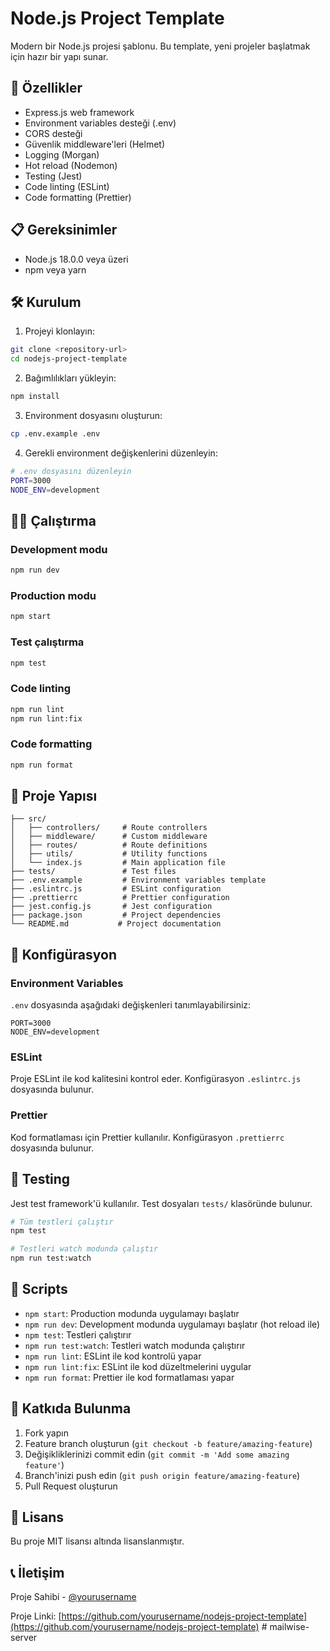 # Node.js Project Template

Modern bir Node.js projesi şablonu. Bu template, yeni projeler başlatmak için hazır bir yapı sunar.

## 🚀 Özellikler

- Express.js web framework
- Environment variables desteği (.env)
- CORS desteği
- Güvenlik middleware'leri (Helmet)
- Logging (Morgan)
- Hot reload (Nodemon)
- Testing (Jest)
- Code linting (ESLint)
- Code formatting (Prettier)

## 📋 Gereksinimler

- Node.js 18.0.0 veya üzeri
- npm veya yarn

## 🛠️ Kurulum

1. Projeyi klonlayın:
```bash
git clone <repository-url>
cd nodejs-project-template
```

2. Bağımlılıkları yükleyin:
```bash
npm install
```

3. Environment dosyasını oluşturun:
```bash
cp .env.example .env
```

4. Gerekli environment değişkenlerini düzenleyin:
```bash
# .env dosyasını düzenleyin
PORT=3000
NODE_ENV=development
```

## 🏃‍♂️ Çalıştırma

### Development modu
```bash
npm run dev
```

### Production modu
```bash
npm start
```

### Test çalıştırma
```bash
npm test
```

### Code linting
```bash
npm run lint
npm run lint:fix
```

### Code formatting
```bash
npm run format
```

## 📁 Proje Yapısı

```
├── src/
│   ├── controllers/     # Route controllers
│   ├── middleware/      # Custom middleware
│   ├── routes/          # Route definitions
│   ├── utils/           # Utility functions
│   └── index.js         # Main application file
├── tests/               # Test files
├── .env.example         # Environment variables template
├── .eslintrc.js         # ESLint configuration
├── .prettierrc          # Prettier configuration
├── jest.config.js       # Jest configuration
├── package.json         # Project dependencies
└── README.md           # Project documentation
```

## 🔧 Konfigürasyon

### Environment Variables

`.env` dosyasında aşağıdaki değişkenleri tanımlayabilirsiniz:

```env
PORT=3000
NODE_ENV=development
```

### ESLint

Proje ESLint ile kod kalitesini kontrol eder. Konfigürasyon `.eslintrc.js` dosyasında bulunur.

### Prettier

Kod formatlaması için Prettier kullanılır. Konfigürasyon `.prettierrc` dosyasında bulunur.

## 🧪 Testing

Jest test framework'ü kullanılır. Test dosyaları `tests/` klasöründe bulunur.

```bash
# Tüm testleri çalıştır
npm test

# Testleri watch modunda çalıştır
npm run test:watch
```

## 📝 Scripts

- `npm start`: Production modunda uygulamayı başlatır
- `npm run dev`: Development modunda uygulamayı başlatır (hot reload ile)
- `npm test`: Testleri çalıştırır
- `npm run test:watch`: Testleri watch modunda çalıştırır
- `npm run lint`: ESLint ile kod kontrolü yapar
- `npm run lint:fix`: ESLint ile kod düzeltmelerini uygular
- `npm run format`: Prettier ile kod formatlaması yapar

## 🤝 Katkıda Bulunma

1. Fork yapın
2. Feature branch oluşturun (`git checkout -b feature/amazing-feature`)
3. Değişikliklerinizi commit edin (`git commit -m 'Add some amazing feature'`)
4. Branch'inizi push edin (`git push origin feature/amazing-feature`)
5. Pull Request oluşturun

## 📄 Lisans

Bu proje MIT lisansı altında lisanslanmıştır.

## 📞 İletişim

Proje Sahibi - [@yourusername](https://github.com/yourusername)

Proje Linki: [https://github.com/yourusername/nodejs-project-template](https://github.com/yourusername/nodejs-project-template) # mailwise-server
